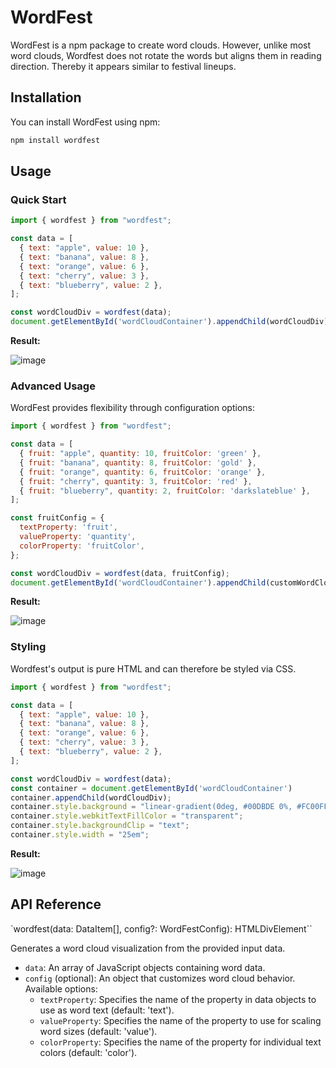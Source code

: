 # WordFest

WordFest is a npm package to create word clouds. However, unlike most word clouds, Wordfest does not rotate the words but aligns them in reading direction.
Thereby it appears similar to festival lineups.

## Installation

You can install WordFest using npm:

```bash
npm install wordfest
```

## Usage
### Quick Start

```js
import { wordfest } from "wordfest";

const data = [
  { text: "apple", value: 10 },
  { text: "banana", value: 8 },
  { text: "orange", value: 6 },
  { text: "cherry", value: 3 },
  { text: "blueberry", value: 2 },
];

const wordCloudDiv = wordfest(data);
document.getElementById('wordCloudContainer').appendChild(wordCloudDiv);
```

**Result:**

![image](https://github.com/keckelt/wordfest/assets/10337788/e93ae622-f80f-4dee-bb13-3b8ac4c0bc1e)

### Advanced Usage
WordFest provides flexibility through configuration options:

```js
import { wordfest } from "wordfest";

const data = [
  { fruit: "apple", quantity: 10, fruitColor: 'green' },
  { fruit: "banana", quantity: 8, fruitColor: 'gold' },
  { fruit: "orange", quantity: 6, fruitColor: 'orange' },
  { fruit: "cherry", quantity: 3, fruitColor: 'red' },
  { fruit: "blueberry", quantity: 2, fruitColor: 'darkslateblue' },
];

const fruitConfig = {
  textProperty: 'fruit',
  valueProperty: 'quantity',
  colorProperty: 'fruitColor',
};

const wordCloudDiv = wordfest(data, fruitConfig);
document.getElementById('wordCloudContainer').appendChild(customWordCloudDiv);
```

**Result:**

![image](https://github.com/keckelt/wordfest/assets/10337788/c29c385d-8633-4ad8-a04e-c1b32cea7dbd)


### Styling

Wordfest's output is pure HTML and can therefore be styled via CSS.

```js
import { wordfest } from "wordfest";

const data = [
  { text: "apple", value: 10 },
  { text: "banana", value: 8 },
  { text: "orange", value: 6 },
  { text: "cherry", value: 3 },
  { text: "blueberry", value: 2 },
];

const wordCloudDiv = wordfest(data);
const container = document.getElementById('wordCloudContainer')
container.appendChild(wordCloudDiv);
container.style.background = "linear-gradient(0deg, #00DBDE 0%, #FC00FF 100%)";
container.style.webkitTextFillColor = "transparent";
container.style.backgroundClip = "text";
container.style.width = "25em";
```

**Result:**

![image](https://github.com/keckelt/wordfest/assets/10337788/6c194b3b-6d9e-428e-b5f4-05499b2a5617)


## API Reference
`wordfest(data: DataItem[], config?: WordFestConfig): HTMLDivElement``

Generates a word cloud visualization from the provided input data.

* `data`: An array of JavaScript objects containing word data.
* `config` (optional): An object that customizes word cloud behavior. Available options:
    * `textProperty`: Specifies the name of the property in data objects to use as word text (default: 'text').
    * `valueProperty`: Specifies the name of the property to use for scaling word sizes (default: 'value').
    * `colorProperty`: Specifies the name of the property for individual text colors (default: 'color').
